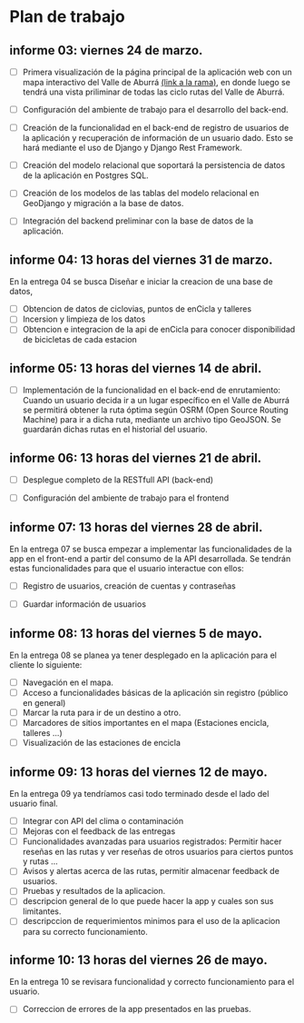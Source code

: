 # Plan de trabajo
## informe 03: viernes 24 de marzo.

- [ ]  Primera visualización de la página principal de la aplicación web con un mapa interactivo del Valle de Aburrá [(link a la rama)](https://github.com/andresaris1/ppi_01/tree/holaBiciMaps), en donde luego se tendrá una vista priliminar de todas las ciclo rutas del Valle de Aburrá.
- [ ] Configuración del ambiente de trabajo para el desarrollo del back-end.
- [ ] Creación de la funcionalidad en el back-end de registro de usuarios de la aplicación y recuperación de información de un usuario dado. Esto se hará mediante el uso de Django y Django Rest Framework.
- [ ] Creación del modelo relacional que soportará la persistencia de datos de la aplicación en Postgres SQL.
- [ ] Creación de los modelos de las tablas del modelo relacional en GeoDjango y migración a la base de datos.
- [ ] Integración del backend preliminar con la base de datos de la aplicación.
  

## informe 04: 13 horas del viernes 31 de marzo.
En la entrega 04 se busca Diseñar e iniciar la creacion de una base de datos,
- [ ] Obtencion de datos de ciclovias, puntos de enCicla y talleres
- [ ] Incersion y limpieza de los datos
- [ ] Obtencion e integracion de la api de enCicla para conocer disponibilidad de bicicletas de cada estacion

## informe 05: 13 horas del viernes 14 de abril.
- [ ] Implementación de la funcionalidad en el back-end de enrutamiento: Cuando un usuario  decida ir a un lugar específico en el Valle de Aburrá se permitirá obtener la ruta óptima según OSRM (Open Source Routing Machine) para ir a dicha ruta, mediante un archivo tipo GeoJSON. Se guardarán dichas rutas en el historial del usuario.
  
  

## informe 06: 13 horas del viernes 21 de abril.
- [ ] Desplegue completo de la RESTfull API (back-end)
- [ ] Configuración del ambiente de trabajo para el frontend 
  
  

## informe 07: 13 horas del viernes 28 de abril.
En la entrega 07 se busca empezar a implementar las funcionalidades de la app en el front-end a partir del consumo de la API desarrollada. Se tendrán estas funcionalidades para que el usuario interactue con ellos:
- [ ] Registro de usuarios, creación de cuentas y contraseñas
- [ ] Guardar información de usuarios


## informe 08: 13 horas del viernes 5 de mayo.
En la entrega 08 se planea ya tener desplegado en la aplicación para el cliente lo siguiente: 
- [ ] Navegación en el mapa.
- [ ] Acceso a funcionalidades básicas de la aplicación sin registro (público en general)
- [ ] Marcar la ruta para ir de un destino a otro.
- [ ] Marcadores de sitios importantes en el mapa (Estaciones encicla, talleres ...)
- [ ] Visualización de las estaciones de encicla

## informe 09: 13 horas del viernes 12 de mayo.
En la entrega 09 ya tendríamos casi todo terminado desde el lado del usuario final.
- [ ] Integrar con API del clima o contaminación
- [ ] Mejoras con el feedback de las entregas
- [ ] Funcionalidades avanzadas para usuarios registrados: Permitir hacer reseñas en las rutas y ver reseñas de otros usuarios para ciertos puntos y rutas ...
- [ ] Avisos y alertas acerca de las rutas, permitir almacenar feedback de usuarios.
- [ ] Pruebas y resultados de la aplicacion.
- [ ] descripcion general de lo que puede hacer la app y cuales son sus limitantes.
- [ ] descripccion de requerimientos minimos para el uso de la aplicacion para su correcto funcionamiento.

## informe 10: 13 horas del viernes 26 de mayo.
En la entrega 10 se revisara funcionalidad y correcto funcionamiento para el usuario.
- [ ] Correccion de errores de la app presentados en las pruebas.
